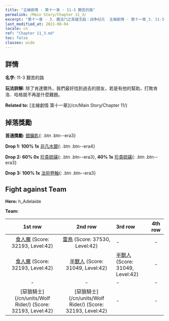 ```yaml
---
title: "主線劇情 - 第十一章 - 11-3 艱苦的路"
permalink: /Main Story/Chapter 11_3/
excerpt: "第十一章 - 3. 魔法门之英雄无敌：战争纪元  主線劇情 - 第十一章_3. 11-3 艱苦的路"
last_modified_at: 2021-08-04
locale: cn
ref: "Chapter 11_3.md"
toc: false
classes: wide
---
```


## 詳情

 **名字:** 11-3 艱苦的路

 **玩法詳解:** 除了肯達爾外，我們最好找到過去的朋友，若是有他的幫助，打敗肯洛．哈格就不再是什麼難題。

 **Related to:** [主線劇情 第十一章](/cn/Main Story/Chapter 11/)

## 掉落獎勵

 **首通獎勵:** [銀鑰匙](/cn/Items/con_693/){: .btn .btn--era3}

 **Drop 1:** **100% 1x** [非凡水銀](/cn/Items/mat_35/){: .btn .btn--era4}

 **Drop 2:** **60% 0x** [珍貴硫磺](/cn/Items/mat_29/){: .btn .btn--era3}, **40% 1x** [珍貴硫磺](/cn/Items/mat_29/){: .btn .btn--era3}

 **Drop 3:** **100% 1x** [法術卷軸](/cn/Items/con_694/){: .btn .btn--era3}


## Fight against Team
 **Hero:** h_Adelaide

 **Team:**


  | 1st row | 2nd row | 3rd row | 4th row |
  |:----:|:----:|:----|:----:|
  | [食人魔](/cn/units/Ogre/) (Score: 32193, Level:42)  | [雷鳥](/cn/units/Roc/) (Score: 37530, Level:42)  | - | - |
  | [食人魔](/cn/units/Ogre/) (Score: 32193, Level:42)  | [半獸人](/cn/units/Orc/) (Score: 31049, Level:42)  | [半獸人](/cn/units/Orc/) (Score: 31049, Level:42)  | - |
  | - | - | - | - |
  | [惡狼騎士](/cn/units/Wolf Rider/) (Score: 32193, Level:42)  | [惡狼騎士](/cn/units/Wolf Rider/) (Score: 32193, Level:42)  | - | - |


